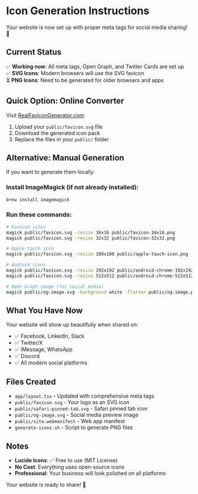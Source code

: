 # Icon Generation Instructions

Your website is now set up with proper meta tags for social media sharing! 🎉

## Current Status
✅ **Working now**: All meta tags, Open Graph, and Twitter Cards are set up  
✅ **SVG Icons**: Modern browsers will use the SVG favicon  
⏳ **PNG Icons**: Need to be generated for older browsers and apps  

## Quick Option: Online Converter
Visit [RealFaviconGenerator.com](https://realfavicongenerator.net/):
1. Upload your `public/favicon.svg` file
2. Download the generated icon pack
3. Replace the files in your `public/` folder

## Alternative: Manual Generation
If you want to generate them locally:

### Install ImageMagick (if not already installed):
```bash
brew install imagemagick
```

### Run these commands:
```bash
# Favicon sizes
magick public/favicon.svg -resize 16x16 public/favicon-16x16.png
magick public/favicon.svg -resize 32x32 public/favicon-32x32.png

# Apple touch icon
magick public/favicon.svg -resize 180x180 public/apple-touch-icon.png

# Android icons
magick public/favicon.svg -resize 192x192 public/android-chrome-192x192.png
magick public/favicon.svg -resize 512x512 public/android-chrome-512x512.png

# Open Graph image (for social media)
magick public/og-image.svg -background white -flatten public/og-image.png
```

## What You Have Now
Your website will show up beautifully when shared on:
- ✅ Facebook, LinkedIn, Slack
- ✅ Twitter/X  
- ✅ iMessage, WhatsApp
- ✅ Discord
- ✅ All modern social platforms

## Files Created
- `app/layout.tsx` - Updated with comprehensive meta tags
- `public/favicon.svg` - Your logo as an SVG icon
- `public/safari-pinned-tab.svg` - Safari pinned tab icon
- `public/og-image.svg` - Social media preview image
- `public/site.webmanifest` - Web app manifest
- `generate-icons.sh` - Script to generate PNG files

## Notes
- **Lucide Icons**: ✅ Free to use (MIT License)
- **No Cost**: Everything uses open-source icons
- **Professional**: Your business will look polished on all platforms

Your website is ready to share! 🚀 